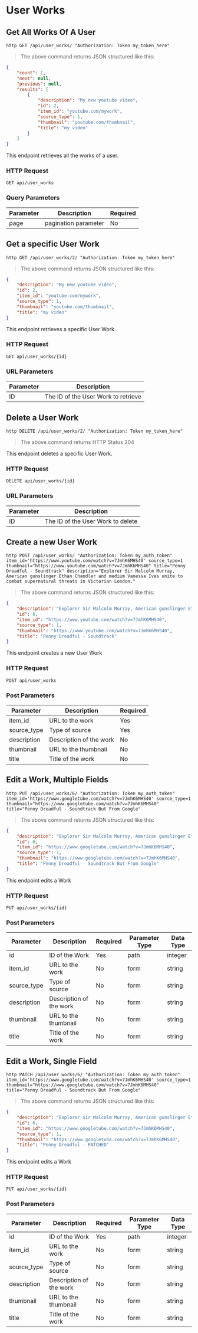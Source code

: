 # User Works

## Get All Works Of A User

```shell
http GET /api/user_works/ "Authorization: Token my_token_here"
```

> The above command returns JSON structured like this:

```json
{
    "count": 1,
    "next": null,
    "previous": null,
    "results": [
        {
            "description": "My new youtube video",
            "id": 2,
            "item_id": "youtube.com/mywork",
            "source_type": 1,
            "thumbnail": "youtube.com/thumbnail",
            "title": "my video"
        }
    ]
}
```

This endpoint retrieves all the works of a user.

### HTTP Request

`GET api/user_works`

### Query Parameters

Parameter | Description | Required
--------- | ----------- | --------
page | pagination parameter | No


## Get a specific User Work

```shell
http GET /api/user_works/2/ "Authorization: Token my_token_here"
```

> The above command returns JSON structured like this:

```json
{
    "description": "My new youtube video",
    "id": 2,
    "item_id": "youtube.com/mywork",
    "source_type": 1,
    "thumbnail": "youtube.com/thumbnail",
    "title": "my video"
}
```

This endpoint retrieves a specific User Work.


### HTTP Request

`GET api/user_works/{id}`

### URL Parameters

Parameter | Description
--------- | -----------
ID | The ID of the User Work to retrieve

## Delete a User Work

```shell
http DELETE /api/user_works/2/ "Authorization: Token my_token_here"
```

> The above command returns HTTP Status 204


This endpoint deletes a specific User Work.


### HTTP Request

`DELETE api/user_works/{id}`

### URL Parameters

Parameter | Description
--------- | -----------
ID | The ID of the User Work to delete

## Create a new User Work

```shell
http POST /api/user_works/ "Authorization: Token my_auth_token" item_id='https://www.youtube.com/watch?v=7JmhK6MHS40' source_type=1 thumbnail="https://www.youtube.com/watch?v=7JmhK6MHS40" title="Penny Dreadful - Soundtrack" description="Explorer Sir Malcolm Murray, American gunslinger Ethan Chandler and medium Vanessa Ives unite to combat supernatural threats in Victorian London."
```

> The above command returns JSON structured like this:

```json
{
    "description": "Explorer Sir Malcolm Murray, American gunslinger Ethan Chandler and medium Vanessa Ives unite to combat supernatural threats in Victorian London.",
    "id": 6,
    "item_id": "https://www.youtube.com/watch?v=7JmhK6MHS40",
    "source_type": 1,
    "thumbnail": "https://www.youtube.com/watch?v=7JmhK6MHS40",
    "title": "Penny Dreadful - Soundtrack"
}
```

This endpoint creates a new User Work

### HTTP Request

`POST api/user_works`

### Post Parameters

Parameter | Description | Required
--------- | ----------- | --------
item_id | URL to the work | Yes
source_type | Type of source | Yes
description | Description of the work | No
thumbnail | URL to the thumbnail | No
title | Title of the work | No

## Edit a Work, Multiple Fields

```shell
http PUT /api/user_works/6/ "Authorization: Token my_auth_token" item_id='https://www.googletube.com/watch?v=7JmhK6MHS40' source_type=1 thumbnail="https://www.googletube.com/watch?v=7JmhK6MHS40" title="Penny Dreadful - Soundtrack But From Google"
```

> The above command returns JSON structured like this:

```json
{
    "description": "Explorer Sir Malcolm Murray, American gunslinger Ethan Chandler and medium Vanessa Ives unite to combat supernatural threats in Victorian London.",
    "id": 6,
    "item_id": "https://www.googletube.com/watch?v=7JmhK6MHS40",
    "source_type": 1,
    "thumbnail": "https://www.googletube.com/watch?v=7JmhK6MHS40",
    "title": "Penny Dreadful - Soundtrack But From Google"
}
```

This endpoint edits a Work

### HTTP Request

`PUT api/user_works/{id}`

### Post Parameters

Parameter | Description | Required | Parameter Type | Data Type
--------- | ----------- | -------- | -------------- | ---------
id | ID of the Work | Yes | path | integer
item_id | URL to the work | No | form | string
source_type | Type of source | No | form | string
description | Description of the work | No | form | string
thumbnail | URL to the thumbnail | No | form | string
title | Title of the work | No | form | string


## Edit a Work, Single Field

```shell
http PATCH /api/user_works/6/ "Authorization: Token my_auth_token" item_id='https://www.googletube.com/watch?v=7JmhK6MHS40' source_type=1 thumbnail="https://www.googletube.com/watch?v=7JmhK6MHS40" title="Penny Dreadful - Soundtrack But From Google"
```

> The above command returns JSON structured like this:

```json
{
    "description": "Explorer Sir Malcolm Murray, American gunslinger Ethan Chandler and medium Vanessa Ives unite to combat supernatural threats in Victorian London.",
    "id": 6,
    "item_id": "https://www.googletube.com/watch?v=7JmhK6MHS40",
    "source_type": 1,
    "thumbnail": "https://www.googletube.com/watch?v=7JmhK6MHS40",
    "title": "Penny Dreadful - PATCHED"
}
```

This endpoint edits a Work

### HTTP Request

`PUT api/user_works/{id}`

### Post Parameters

Parameter | Description | Required | Parameter Type | Data Type
--------- | ----------- | -------- | -------------- | ---------
id | ID of the Work | Yes | path | integer
item_id | URL to the work | No | form | string
source_type | Type of source | No | form | string
description | Description of the work | No | form | string
thumbnail | URL to the thumbnail | No | form | string
title | Title of the work | No | form | string
